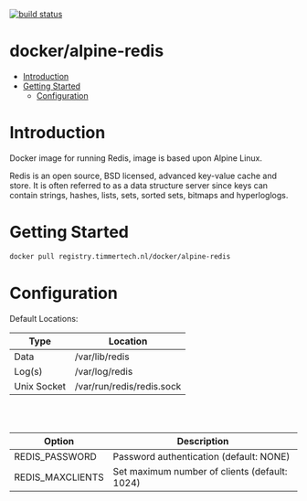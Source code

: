 [![build status](https://gitlab.timmertech.nl/docker/alpine-redis/badges/master/build.svg)](https://gitlab.timmertech.nl/docker/alpine-redis/commits/master)

# docker/alpine-redis

- [Introduction](#introduction)
- [Getting Started](#getting-started)
  - [Configuration](#configuration)

# Introduction

Docker image for running Redis, image is based upon Alpine Linux.

Redis is an open source, BSD licensed, advanced key-value cache and store. It is often referred to as a data structure server since keys can contain strings, hashes, lists, sets, sorted sets, bitmaps and hyperloglogs.

# Getting Started

```bash
docker pull registry.timmertech.nl/docker/alpine-redis
```

# Configuration

Default Locations:

| Type | Location |
|------|----------|
| Data | /var/lib/redis |
| Log(s) | /var/log/redis |
| Unix Socket | /var/run/redis/redis.sock |

<br>
<br>

| Option | Description |
|--------|-------------|
| REDIS_PASSWORD | Password authentication (default: NONE) |
| REDIS_MAXCLIENTS | Set maximum number of clients (default: 1024) |

